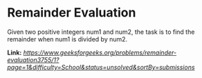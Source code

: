 # Remainder Evaluation
Given two positive integers num1 and num2, the task is to find the remainder when num1 is divided by num2.  
  
**Link:** _https://www.geeksforgeeks.org/problems/remainder-evaluation3755/1?page=1&difficulty=School&status=unsolved&sortBy=submissions_
